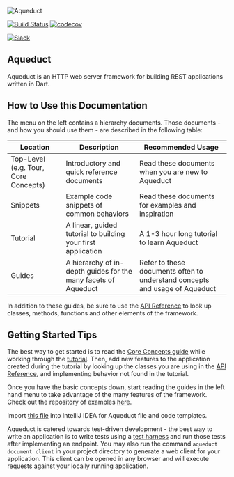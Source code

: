 ![Aqueduct](https://s3.amazonaws.com/aqueduct-collateral/aqueduct.png)

[![Build Status](https://travis-ci.org/stablekernel/aqueduct.svg?branch=master)](https://travis-ci.org/stablekernel/aqueduct) [![codecov](https://codecov.io/gh/stablekernel/aqueduct/branch/master/graph/badge.svg)](https://codecov.io/gh/stablekernel/aqueduct)

<a href="http://slackaqueductsignup.herokuapp.com/"><img src="https://slackaqueductsignup.herokuapp.com/badge.svg" alt="Slack"/></a><br/>

## Aqueduct

Aqueduct is an HTTP web server framework for building REST applications written in Dart.

## How to Use this Documentation

The menu on the left contains a hierarchy documents. Those documents - and how you should use them - are described in the following table:

| Location | Description | Recommended Usage |
|---|---|---|
| Top-Level (e.g. Tour, Core Concepts) | Introductory and quick reference documents | Read these documents when you are new to Aqueduct |
| Snippets | Example code snippets of common behaviors | Read these documents for examples and inspiration
| Tutorial | A linear, guided tutorial to building your first application | A 1-3 hour long tutorial to learn Aqueduct |
| Guides | A hierarchy of in-depth guides for the many facets of Aqueduct | Refer to these documents often to understand concepts and usage of Aqueduct |

In addition to these guides, be sure to use the [API Reference](https://pub.dev/documentation/aqueduct/latest/) to look up classes, methods, functions and other elements of the framework.

## Getting Started Tips

The best way to get started is to read the [Core Concepts guide](core_concepts.md) while working through the [tutorial](tut/getting-started.md). Then, add new features to the application created during the tutorial by looking up the classes you are using in the [API Reference](https://pub.dev/documentation/aqueduct/latest/), and implementing behavior not found in the tutorial. 

Once you have the basic concepts down, start reading the guides in the left hand menu to take advantage of the many features of the framework. Check out the repository of examples [here](https://github.com/stablekernel/aqueduct_examples).

Import [this file](https://s3.amazonaws.com/aqueduct-intellij/aqueduct.jar) into IntelliJ IDEA for Aqueduct file and code templates.

Aqueduct is catered towards test-driven development - the best way to write an application is to write tests using a [test harness](testing/tests.md) and run those tests after implementing an endpoint. You may also run the command `aqueduct document client` in your project directory to generate a web client for your application. This client can be opened in any browser and will execute requests against your locally running application.
